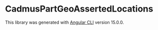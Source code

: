 # CadmusPartGeoAssertedLocations

This library was generated with [Angular CLI](https://github.com/angular/angular-cli) version 15.0.0.
